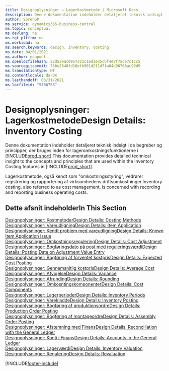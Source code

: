 ```yaml
---
title: Designoplysninger – Lagerkostmetode | Microsoft Docs
description: Denne dokumentation indeholder detaljeret teknisk indsigt i de begreber og principper, der bruges inden for lageromkostningsfunktionerne i Business Central.
author: SorenGP
ms.service: dynamics365-business-central
ms.topic: conceptual
ms.devlang: na
ms.tgt_pltfrm: na
ms.workload: na
ms.search.keywords: design, inventory, costing
ms.date: 04/01/2021
ms.author: edupont
ms.openlocfilehash: 22d53eac0957321c16d3e35cbf4d8f75d57c1cc5
ms.sourcegitcommit: 766e2840fd16efb901d211d7fa64d96766ac99d9
ms.translationtype: HT
ms.contentlocale: da-DK
ms.lasthandoff: 03/31/2021
ms.locfileid: "5786753"
---
```

# <a name="design-details-inventory-costing"></a><span data-ttu-id="222e8-103">Designoplysninger: Lagerkostmetode</span><span class="sxs-lookup"><span data-stu-id="222e8-103">Design Details: Inventory Costing</span></span>
<span data-ttu-id="222e8-104">Denne dokumentation indeholder detaljeret teknisk indsigt i de begreber og principper, der bruges inden for lageromkostningsfunktionerne i [!INCLUDE[prod_short](includes/prod_short.md)].</span><span class="sxs-lookup"><span data-stu-id="222e8-104">This documentation provides detailed technical insight to the concepts and principles that are used within the Inventory Costing features in [!INCLUDE[prod_short](includes/prod_short.md)].</span></span>  

<span data-ttu-id="222e8-105">Lagerkostmetode, også kendt som "omkostningsstyring", vedrører registrering og rapportering af virksomhedens driftsomkostninger.</span><span class="sxs-lookup"><span data-stu-id="222e8-105">Inventory costing, also referred to as cost management, is concerned with recording and reporting business operating costs.</span></span>  

## <a name="in-this-section"></a><span data-ttu-id="222e8-106">Dette afsnit indeholder</span><span class="sxs-lookup"><span data-stu-id="222e8-106">In This Section</span></span>  
[<span data-ttu-id="222e8-107">Designoplysninger: Kostmetoder</span><span class="sxs-lookup"><span data-stu-id="222e8-107">Design Details: Costing Methods</span></span>](design-details-costing-methods.md)  
[<span data-ttu-id="222e8-108">Designoplysninger: Vareudligning</span><span class="sxs-lookup"><span data-stu-id="222e8-108">Design Details: Item Application</span></span>](design-details-item-application.md)  
[<span data-ttu-id="222e8-109">Designoplysninger: Kendt problem med vareudligning</span><span class="sxs-lookup"><span data-stu-id="222e8-109">Design Details: Known Item Application Issue</span></span>](design-details-inventory-zero-level-open-item-ledger-entries.md)  
[<span data-ttu-id="222e8-110">Designoplysninger: Omkostningsregulering</span><span class="sxs-lookup"><span data-stu-id="222e8-110">Design Details: Cost Adjustment</span></span>](design-details-cost-adjustment.md)  
[<span data-ttu-id="222e8-111">Designoplysninger: Bogføringsdato på post med reguleringsværdi</span><span class="sxs-lookup"><span data-stu-id="222e8-111">Design Details: Posting Date on Adjustment Value Entry</span></span>](design-details-inventory-adjustment-value-entry-posting-date.md)  
[<span data-ttu-id="222e8-112">Designoplysninger: Bogføring af forventet kostpris</span><span class="sxs-lookup"><span data-stu-id="222e8-112">Design Details: Expected Cost Posting</span></span>](design-details-expected-cost-posting.md)  
[<span data-ttu-id="222e8-113">Designoplysninger: Gennemsnitlig kostpris</span><span class="sxs-lookup"><span data-stu-id="222e8-113">Design Details: Average Cost</span></span>](design-details-average-cost.md)  
[<span data-ttu-id="222e8-114">Designoplysninger: Afvigelse</span><span class="sxs-lookup"><span data-stu-id="222e8-114">Design Details: Variance</span></span>](design-details-variance.md)  
[<span data-ttu-id="222e8-115">Designoplysninger: Afrunding</span><span class="sxs-lookup"><span data-stu-id="222e8-115">Design Details: Rounding</span></span>](design-details-rounding.md)  
[<span data-ttu-id="222e8-116">Designoplysninger: Omkosntingskomponenter</span><span class="sxs-lookup"><span data-stu-id="222e8-116">Design Details: Cost Components</span></span>](design-details-cost-components.md)  
[<span data-ttu-id="222e8-117">Designoplysninger: Lagerperioder</span><span class="sxs-lookup"><span data-stu-id="222e8-117">Design Details: Inventory Periods</span></span>](design-details-inventory-periods.md)  
[<span data-ttu-id="222e8-118">Designoplysninger: Varekladde</span><span class="sxs-lookup"><span data-stu-id="222e8-118">Design Details: Inventory Posting</span></span>](design-details-inventory-posting.md)  
[<span data-ttu-id="222e8-119">Designoplysninger: Bogføring af produktionsordre</span><span class="sxs-lookup"><span data-stu-id="222e8-119">Design Details: Production Order Posting</span></span>](design-details-production-order-posting.md)  
[<span data-ttu-id="222e8-120">Designoplysninger: Bogføring af montageordre</span><span class="sxs-lookup"><span data-stu-id="222e8-120">Design Details: Assembly Order Posting</span></span>](design-details-assembly-order-posting.md)  
[<span data-ttu-id="222e8-121">Designoplysninger: Afstemning med Finans</span><span class="sxs-lookup"><span data-stu-id="222e8-121">Design Details: Reconciliation with the General Ledger</span></span>](design-details-reconciliation-with-the-general-ledger.md)  
[<span data-ttu-id="222e8-122">Designoplysninger: Konti i Finans</span><span class="sxs-lookup"><span data-stu-id="222e8-122">Design Details: Accounts in the General Ledger</span></span>](design-details-accounts-in-the-general-ledger.md)  
[<span data-ttu-id="222e8-123">Designoplysninger: Lagerværdi</span><span class="sxs-lookup"><span data-stu-id="222e8-123">Design Details: Inventory Valuation</span></span>](design-details-inventory-valuation.md)  
[<span data-ttu-id="222e8-124">Designoplysninger: Regulering</span><span class="sxs-lookup"><span data-stu-id="222e8-124">Design Details: Revaluation</span></span>](design-details-revaluation.md)


[!INCLUDE[footer-include](includes/footer-banner.md)]